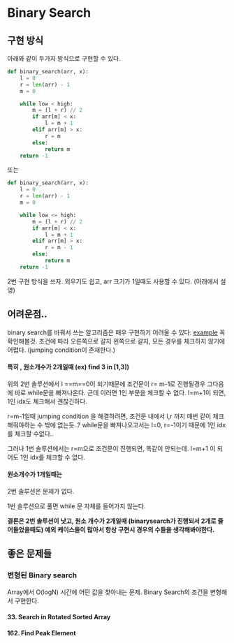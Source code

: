 # Binary Search

## 구현 방식
아래와 같이 두가지 방식으로 구현할 수 있다.
```py
def binary_search(arr, x):
    l = 0
    r = len(arr) - 1
    m = 0

    while low < high:
        m = (l + r) // 2
        if arr[m] < x:
            l = m + 1
        elif arr[m] > x:
            r = m
        else:
            return m
    return -1
```

또는

```py
def binary_search(arr, x):
    l = 0
    r = len(arr) - 1
    m = 0

    while low <= high:
        m = (l + r) // 2
        if arr[m] < x:
            l = m + 1
        elif arr[m] > x:
            r = m - 1
        else:
            return m
    return -1
```
2번 구현 방식을 쓰자.  외우기도 쉽고, arr 크기가 1일때도 사용할 수 있다. (아래에서 설명)

## 어려운점..

binary search를 바꿔서 쓰는 알고리즘은 매우 구현하기 어려울 수 있다.
[example](Leetcode/Search_in_Rotated_Sorted_Array.py) 꼭 확인해볼것.
조건에 따라 오른쪽으로 갈지 왼쪽으로 갈지, 모든 경우를 체크하지 않기에 어렵다. (jumping condition이 존재한다.)


#### 특히 , 원소개수가 2개일때 (ex) find 3 in [1,3])

위의 2번 솔루션에서 l ==m==0이 되기때문에 조건문이  r= m-1로 진행될경우  그다음에 바로 while문을 빠져나온다. 근데 이러면 1인 부분을 체크할 수 없다.
l=m+1이 되면, 1인 idx도 체크해서 괜찮긴하다.

r=m-1일때 jumping condition 을 해결하려면, 조건문 내에서 l,r 까지 매번 같이 체크해줘야하는 수 밖에 없는듯..?
while문을 빠져나오고서는 l=0, r=-1이기 때문에 1인 idx를 체크할 수없다..

그러나 1번 솔루션에서는 r=m으로 조건문이 진행되면, 똑같이 안되는데. l=m+1 이 되어도 1인 idx를 체크할 수 없다.

#### 원소개수가 1개일때는

2번 솔루션은 문제가 없다.

1번 솔루션으로 풀면 while 문 자체를 들어가지 않는다.

**결론은 2번 솔루션이 낫고, 원소 개수가 2개일때 (binarysearch가 진행되서 2개로 줄어들었을때도) 예외 케이스들이 많아서 항상 구현시  경우의 수들을 생각해봐야한다.**



## 좋은 문제들

### 변형된 Binary search
Array에서 O(logN) 시간에 어떤 값을 찾아내는 문제. Binary Search의 조건을 변형해서 구현한다.

#### 33. Search in Rotated Sorted Array
#### 162. Find Peak Element
